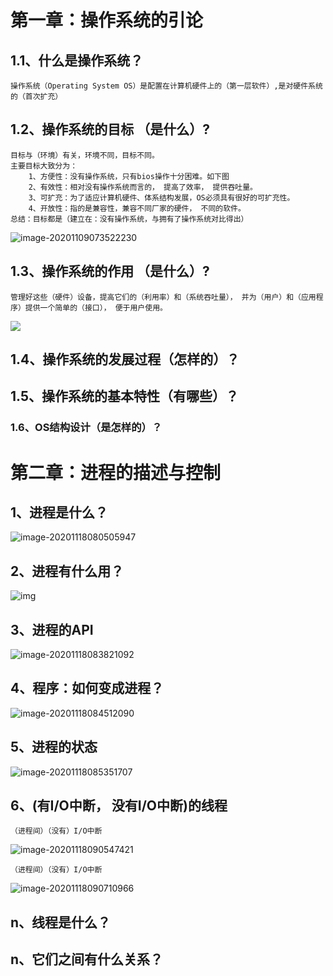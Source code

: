 # 第一章：操作系统的引论

## 1.1、什么是操作系统？

```
操作系统（Operating System OS）是配置在计算机硬件上的（第一层软件）,是对硬件系统的（首次扩充）
```

## 1.2、操作系统的目标 （是什么）?

```
目标与（环境）有关，环境不同，目标不同。
主要目标大致分为：
	1、方便性：没有操作系统，只有bios操作十分困难。如下图
	2、有效性：相对没有操作系统而言的， 提高了效率， 提供吞吐量。
	3、可扩充：为了适应计算机硬件、体系结构发展，OS必须具有很好的可扩充性。
	4、开放性：指的是兼容性，兼容不同厂家的硬件， 不同的软件。
总结：目标都是（建立在：没有操作系统，与拥有了操作系统对比得出）
```

![image-20201109073522230](C:\Users\Lenovo\AppData\Roaming\Typora\typora-user-images\image-20201109073522230.png)

## 1.3、操作系统的作用  （是什么）?

```
管理好这些（硬件）设备，提高它们的（利用率）和（系统吞吐量）， 并为（用户）和（应用程序）提供一个简单的（接口）， 便于用户使用。
```

![](C:\Users\Lenovo\Desktop\IMG_20201109_080026.jpg)

## 1.4、操作系统的发展过程（怎样的）？

## 1.5、操作系统的基本特性（有哪些）？

### 1.6、OS结构设计（是怎样的）？

## 

# 第二章：进程的描述与控制





## 1、进程是什么？

![image-20201118080505947](C:\Users\Lenovo\AppData\Roaming\Typora\typora-user-images\image-20201118080505947.png)



## 2、进程有什么用？

![img](file:///C:\Users\Lenovo\AppData\Roaming\Tencent\Users\2560055298\QQ\WinTemp\RichOle\9LDBNZLL_Z%VHFP_~JZ669R.png)



## 3、进程的API

![image-20201118083821092](C:\Users\Lenovo\AppData\Roaming\Typora\typora-user-images\image-20201118083821092.png)



## 4、程序：如何变成进程？

![image-20201118084512090](C:\Users\Lenovo\AppData\Roaming\Typora\typora-user-images\image-20201118084512090.png)



## 5、进程的状态

![image-20201118085351707](C:\Users\Lenovo\AppData\Roaming\Typora\typora-user-images\image-20201118085351707.png)





## 6、(有I/O中断， 没有I/O中断)的线程

```
（进程间）（没有）I/O中断
```

![image-20201118090547421](C:\Users\Lenovo\AppData\Roaming\Typora\typora-user-images\image-20201118090547421.png)

```
（进程间）（没有）I/O中断
```

![image-20201118090710966](C:\Users\Lenovo\AppData\Roaming\Typora\typora-user-images\image-20201118090710966.png)



## n、线程是什么？







## n、它们之间有什么关系？



